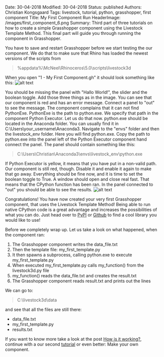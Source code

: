 Date: 30-04-2018
Modified: 30-04-2018
Status: published
Authors: Christian Kongsgaard
Tags: livestock, tutorial, python, grasshopper, first component
Title: My First Component Run
HeaderImage: /images/first_component_6.png
Summary: Third part of three tutorials on how to create a simple Grasshopper component using the Livestock Template Method. This final part will guide you through running the component in Grasshopper.


You have to save and restart Grasshopper before we start testing the our component. We do that to make sure that Rhino has
loaded the newest versions of the scripts from
> %appdata%\McNeel\Rhinoceros\5.0\scripts\livestock3d

When you open "1 - My First Component.gh" it should look something like this:
![alt text]({filename}/images/first_component_5.png)

You should be missing the panel with "Hallo World!", the slider and the boolean toggle. Add those three things as in the image.
You can see that our component is red and has an error message. Connect a panel to "out" to see the message.
The component complains that it can not find PythonExe. PythonExe is the path to python.exe. We specify that path in the 
component Python Executor. Let us do that now. python.exe should be located in the Anaconda folder. You can usually find it
in C:\Users\your_username\Anaconda3. Navigate to the "envs" folder and then the livestock_env folder. Here you will find python.exe.
Copy the path to python.exe into the panel left of the Python Executor component hand connect the panel.
The panel should contain something like this:
> C:\Users\Christian\Anaconda3\envs\livestock_env\python.exe

If Python Executor is yellow, it means that you have put in a non-valid path.
Our component is still red, though. Disable it and enable it again to make that go away.
Everything should be fine now, and it is time to set the boolean toggle to True.
A window should open and close real fast. That means that the CPython function has been ran. In the panel connected to "out"
you should be able to see the results.
![alt text]({filename}/images/first_component_6.png)

Congratulations! You have now created your very first Grasshopper component, that uses the Livestock Template Method!
Being able to run native CPython code is a great advantage and increases the possibilities of what you can do. Just head over 
to [PyPI](https://pypi.org/) or [Github](https://github.com/) to find a cool library you would like to use! 

Before we completely wrap up. Let us take a look on what happened, when the component ran:

1. The Grasshopper component writes the data_file.txt
2. Then the template file: my_first_template.py
3. It then spawns a subprocess, calling python.exe to execute my_first_template.py
4. When executed my_first_template.py calls my_function() from the livestock3d.py file
5. my_function() reads the data_file.txt and creates the result.txt
6. The Grasshopper component reads result.txt and prints out the lines

We can go to:
> C:\livestock3d\data

and see that all the files are still there:

- data_file.txt
- my_first_template.py
- results.txt

 If you want to know more take a look at the post [How is it working?]({filename}/posts/how_is_it_working.md), continue with
 a our second [tutorial]({filename}graph_plotter.md) or even better: Make your own component.